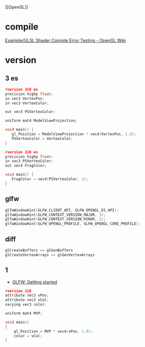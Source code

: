 [[OpenGL]]

# compile
[Example/GLSL Shader Compile Error Testing - OpenGL Wiki](https://www.khronos.org/opengl/wiki/Example/GLSL_Shader_Compile_Error_Testing)


# version
## 3 es

```c
#version 310 es
precision highp float;
in vec3 VertexPos;
in vec3 VertexColor;

out vec3 PSVertexColor;

uniform mat4 ModelViewProjection;

void main() {
   gl_Position = ModelViewProjection * vec4(VertexPos, 1.0);
   PSVertexColor = VertexColor;
}
```

```c
#version 310 es
precision highp float;
in vec3 PSVertexColor;
out vec4 FragColor;

void main() {
   FragColor = vec4(PSVertexColor, 1);
}
```

## glfw
```cpp
glfwWindowHint(GLFW_CLIENT_API, GLFW_OPENGL_ES_API);
glfwWindowHint(GLFW_CONTEXT_VERSION_MAJOR, 3);
glfwWindowHint(GLFW_CONTEXT_VERSION_MINOR, 2);
glfwWindowHint(GLFW_OPENGL_PROFILE, GLFW_OPENGL_CORE_PROFILE);
```

## diff

```cpp
glCreateBuffers => glGenBuffers
glCreateVertexArrays => glGenVertexArrays
```


## 1
- [GLFW: Getting started](https://www.glfw.org/docs/latest/quick_guide.html#quick_example)

```c
#version 110
attribute vec3 vPos;
attribute vec3 vCol;
varying vec3 color;

uniform mat4 MVP;

void main()
{
    gl_Position = MVP * vec4(vPos, 1.0);
    color = vCol;
}
```
